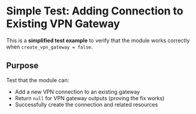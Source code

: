 # Simple Test: Adding Connection to Existing VPN Gateway

This is a **simplified test example** to verify that the module works correctly when `create_vpn_gateway = false`.

## Purpose

Test that the module can:
- Add a new VPN connection to an existing gateway
- Return `null` for VPN gateway outputs (proving the fix works)
- Successfully create the connection and related resources
